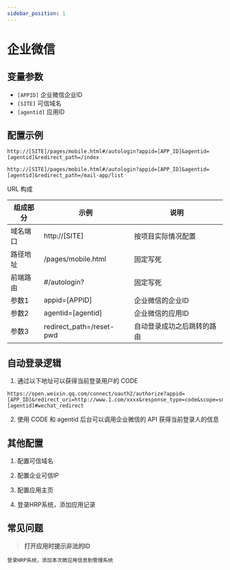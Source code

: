 ```yaml
---
sidebar_position: 1
---
```


# 企业微信


## 变量参数

- `[APPID]` 企业微信企业ID
- `[SITE]`  可信域名
- `[agentid]` 应用ID


## 配置示例

```
http://[SITE]/pages/mobile.html#/autologin?appid=[APP_ID]&agentid=[agentid]&redirect_path=/index

http://[SITE]/pages/mobile.html#/autologin?appid=[APP_ID]&agentid=[agentid]&redirect_path=/mail-app/list
```

URL 构成

| 组成部分 | 示例                       | 说明            |
| ---- | ------------------------ | ------------- |
| 域名端口 | http://[SITE]   | 按项目实际情况配置     |
| 路径地址 | /pages/mobile.html       | 固定写死          |
| 前端路由 | #/autologin?             | 固定写死          |
| 参数1  | appid=[APPID] | 企业微信的企业ID     |
| 参数2  | agentid=[agentid]          | 企业微信的应用ID     |
| 参数3  | redirect_path=/reset-pwd | 自动登录成功之后跳转的路由 |



## 自动登录逻辑

1. 通过以下地址可以获得当前登录用户的 CODE

```
https://open.weixin.qq.com/connect/oauth2/authorize?appid=[APP_ID]&redirect_uri=http://www.1.com/xxxx&response_type=code&scope=snsapi_base&state=STATE&agentid=[agentid]#wechat_redirect
```

2. 使用 CODE 和 agentid 后台可以调用企业微信的 API 获得当前登录人的信息

## 其他配置

1. 配置可信域名

2. 配置企业可信IP

3. 配置应用主页

4. 登录HRP系统，添加应用记录

## 常见问题

 >**打开应用时提示非法的ID**
 ```
 登录HRP系统，添加本次微应用信息到管理系统
 ```